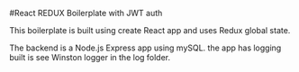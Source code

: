 #React REDUX Boilerplate with JWT auth

This boilerplate is built using create React app and uses Redux global state.


The backend is a Node.js Express app using mySQL.
the app has logging built is see Winston logger in the log folder.
 
